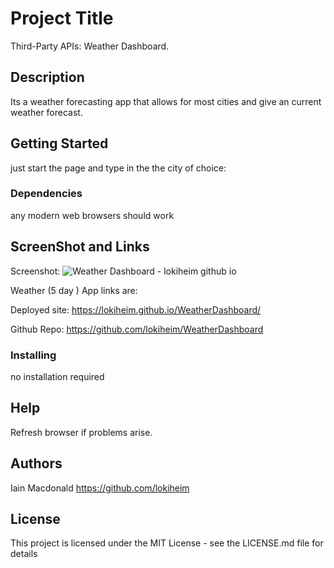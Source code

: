 # Project Title

Third-Party APIs: Weather Dashboard.

## Description

Its a weather forecasting app that allows for most cities and give an current weather forecast.

## Getting Started

just start the page and type in the the city of choice:

### Dependencies

any modern web browsers should work

## ScreenShot and Links

Screenshot:
![Weather Dashboard - lokiheim github io](https://user-images.githubusercontent.com/115110121/221245185-a4598422-bd2c-460d-b011-ee65fed6e73d.png)


Weather (5 day ) App links are:

Deployed site:
https://lokiheim.github.io/WeatherDashboard/

Github Repo:
https://github.com/lokiheim/WeatherDashboard

### Installing

no installation required

## Help

Refresh browser if problems arise.

## Authors

Iain Macdonald
https://github.com/lokiheim

## License

This project is licensed under the MIT License - see the LICENSE.md file for details
